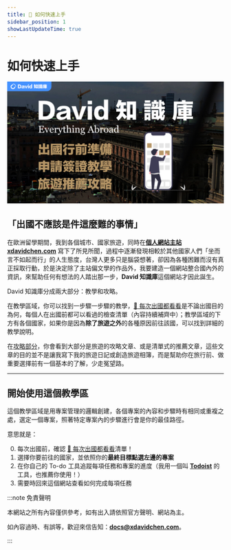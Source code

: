 ```yaml
---
title: 💯 如何快速上手
sidebar_position: 1
showLastUpdateTime: true
---
```


# 如何快速上手

![David知識庫封面縮圖](./docs-social-card.jpg)

## 「**出國不應該是件這麼難的事情**」

在歐洲留學期間，我到各個城市、國家旅遊，同時在[**個人網站主站 xdavidchen.com**](https://xdavidchen.com/zh-tw/) 寫下了所見所聞，過程中逐漸發現相較於其他國家人們「坐而言不如起而行」的人生態度，台灣人更多只是腦袋想著，卻因為各種困難而沒有真正採取行動，於是決定除了主站偏文學的作品外，我要建造一個網站整合國內外的資訊，來幫助任何有想法的人踏出那一步，**David 知識庫**這個網站才因此誕生。

David 知識庫分成兩大部分：教學和攻略。

在教學區域，你可以找到一步驟一步驟的教學，[🛫 每次出國都看看](/docs/category/每次出國都看看/)是不論出國目的為何，每個人在出國前都可以看過的檢查清單（內容持續補齊中）；教學區域的下方有各個國家，如果你是因為**除了旅遊之外**的各種原因前往該國，可以找到詳細的教學說明。

在[攻略部分](/blog)，你會看到大部分是旅遊的攻略文章、或是清單式的推薦文章，這些文章的目的並不是讓我寫下我的旅遊日記或創造旅遊相簿，而是幫助你在旅行前、做重要選擇前有一個基本的了解，少走冤望路。

---

## **開始使用這個教學區**

這個教學區域是用專案管理的邏輯創建，各個專案的內容和步驟時有相同或重複之處，選定一個專案，照著特定專案內的步驟進行會是你的最佳路徑。

意思就是：

0. 每次出國前，確認 [🛫 每次出國都看看](/docs/category/每次出國都看看/)清單！
1. 選擇你要前往的國家，並依照你的**最終目標點選左邊的專案**
2. 在你自己的 To-do 工具追蹤每項任務和專案的進度（我用一個叫 [**Todoist**](https://get.todoist.io/3d1vczem1yso) 的工具，也推薦你使用！）
3. 需要時回來這個網站查看如何完成每項任務

:::note 免責聲明

本網站之所有內容僅供參考，如有出入請依照官方聲明、網站為主。

如內容過時、有誤等，歡迎來信告知：[**docs@xdavidchen.com**](mailto:docs@xdavidchen.com)。

:::